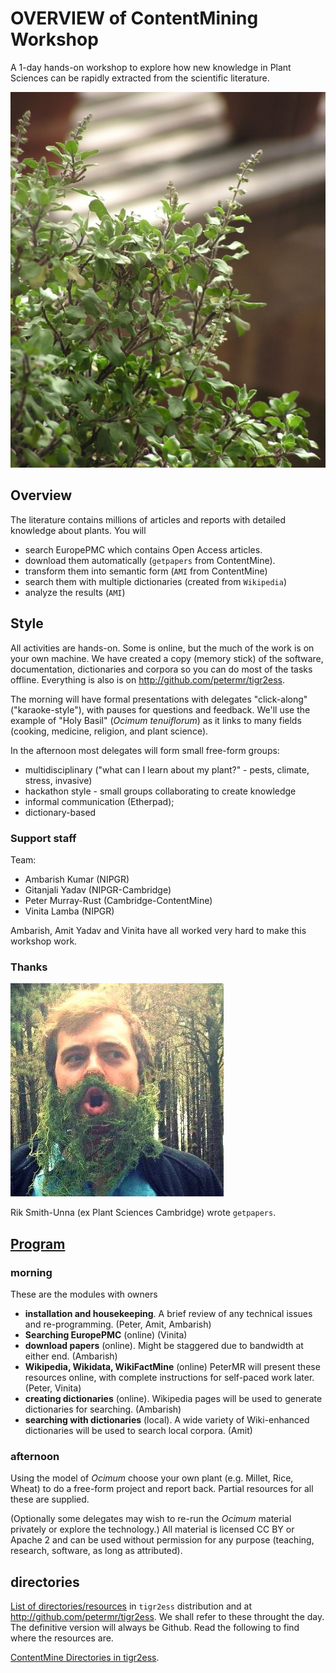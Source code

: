 # OVERVIEW of ContentMining Workshop

A 1-day hands-on workshop to explore how new knowledge in Plant Sciences can be rapidly extracted from the scientific literature.

![](assets/otenuiflorum.jpg)

## Overview
The literature contains millions of articles and reports with detailed knowledge about plants. You will 
 * search EuropePMC which contains Open Access articles.
 * download them automatically (`getpapers` from ContentMine).
 * transform them into semantic form (`AMI` from ContentMine)
 * search them with multiple dictionaries (created from `Wikipedia`)
 * analyze the results (`AMI`)
 
## Style
All activities are hands-on. Some is online, but the much of the work is on your own machine. We have created a copy (memory stick) of the software, documentation, dictionaries and corpora so you can do most of the tasks offline. Everything is also is on http://github.com/petermr/tigr2ess.

The morning will have formal presentations with delegates "click-along" ("karaoke-style"), with pauses for questions and feedback. We'll  use the example of "Holy Basil" (*Ocimum tenuiflorum*) as it links to many fields (cooking, medicine, religion, and plant science). 

In the afternoon most delegates will form small free-form groups:
* multidisciplinary ("what can I learn about my plant?" - pests, climate, stress, invasive)
* hackathon style - small groups collaborating to create knowledge
* informal communication (Etherpad);
* dictionary-based

### Support staff
Team:
* Ambarish Kumar (NIPGR)
* Gitanjali Yadav (NIPGR-Cambridge)
* Peter Murray-Rust (Cambridge-ContentMine)
* Vinita Lamba (NIPGR)

Ambarish, Amit Yadav and Vinita have all worked very hard to make this workshop work.

### Thanks
![](assets/rsu.jpg)

Rik Smith-Unna  (ex Plant Sciences Cambridge) wrote `getpapers`.

## [Program](PROGRAM.md)

### morning
These are the modules with owners 
* **installation and housekeeping**. A brief review of any technical issues and re-programming. (Peter, Amit, Ambarish)
* **Searching EuropePMC** (online) (Vinita)
* **download papers** (online). Might be staggered due to bandwidth at either end. (Ambarish)
* **Wikipedia, Wikidata, WikiFactMine** (online) PeterMR will present these resources online, with complete instructions for self-paced work later. (Peter, Vinita)
* **creating dictionaries** (online). Wikipedia pages will be used to generate dictionaries for searching. (Ambarish)
* **searching with dictionaries** (local). A wide variety of Wiki-enhanced dictionaries will be used to search local corpora. (Amit)

### afternoon
Using the model of *Ocimum* choose your own plant (e.g. Millet, Rice, Wheat) to do a free-form project and report back. Partial resources for all these are supplied. 

(Optionally some delegates may wish to re-run the *Ocimum* material privately or explore the technology.) All material is licensed CC BY or Apache 2 and can be used without permission for any purpose (teaching, research, software, as long as attributed).


## directories 
[List of directories/resources](resources.md) in `tigr2ess` distribution and at http://github.com/petermr/tigr2ess. We shall refer to these throught the day. The definitive version will always be Github. Read the following to find where the resources are.

[ContentMine Directories in tigr2ess](DIRECTORIES.md).


